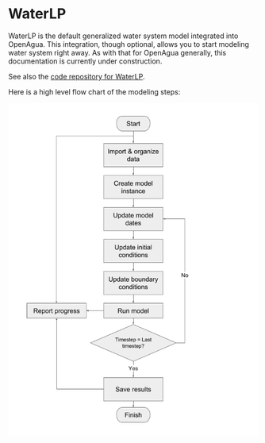 # WaterLP

WaterLP is the default generalized water system model integrated into OpenAgua. This integration, though optional, allows you to start modeling water system right away. As with that for OpenAgua generally, this documentation is currently under construction.

See also the [code repository for WaterLP](https://github.com/openagua/waterlp-pywr).

Here is a high level flow chart of the modeling steps:

![General flowchart of the modeling process \(click to zoom\).](../../.gitbook/assets/flowchart.png)

